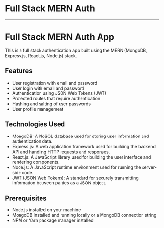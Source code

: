# Full Stack MERN Auth

---

# Full Stack MERN Auth App

This is a full stack authentication app built using the MERN (MongoDB, Express.js, React.js, Node.js) stack.

## Features

- User registration with email and password
- User login with email and password
- Authentication using JSON Web Tokens (JWT)
- Protected routes that require authentication
- Hashing and salting of user passwords
- User profile management

## Technologies Used

- MongoDB: A NoSQL database used for storing user information and authentication data.
- Express.js: A web application framework used for building the backend API and handling HTTP requests and responses.
- React.js: A JavaScript library used for building the user interface and rendering components.
- Node.js: A JavaScript runtime environment used for running the server-side code.
- JWT (JSON Web Tokens): A standard for securely transmitting information between parties as a JSON object.

## Prerequisites

- Node.js installed on your machine
- MongoDB installed and running locally or a MongoDB connection string
- NPM or Yarn package manager installed
